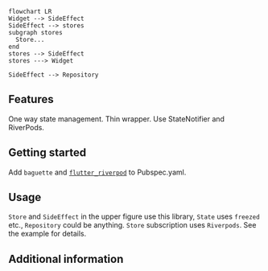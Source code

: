 ```mermaid 
flowchart LR
Widget --> SideEffect
SideEffect --> stores
subgraph stores
  Store...
end
stores --> SideEffect
stores ---> Widget

SideEffect --> Repository
```

## Features
One way state management. Thin wrapper.
Use StateNotifier and RiverPods.

## Getting started
Add `baguette` and [`flutter_riverpod`](https://github.com/rrousselGit/riverpod) to Pubspec.yaml.

## Usage
`Store` and `SideEffect` in the upper figure use this library, `State` uses `freezed` etc., `Repository` could be anything.
`Store` subscription uses `Riverpods`.
See the example for details.

## Additional information


